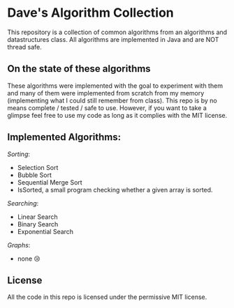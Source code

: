 # Dave's Algorithm Collection

This repository is a collection of common algorithms from an algorithms and datastructures class.
All algorithms are implemented in Java and are NOT thread safe.

## On the state of these algorithms
These algorithms were implemented with the goal to experiment with them and many of them were implemented from scratch from my memory (implementing what I could still remember from class). This repo is by no means complete / tested / safe to use. However, if you want to take a glimpse feel free to use my code as long as it complies with the MIT license.


## Implemented Algorithms:
*Sorting*:
- Selection Sort
- Bubble Sort
- Sequential Merge Sort
- IsSorted, a small program checking whether a given array is sorted.

*Searching*:
- Linear Search
- Binary Search
- Exponential Search

*Graphs*:
 - none 😢 

## License
All the code in this repo is licensed under the permissive MIT license.
